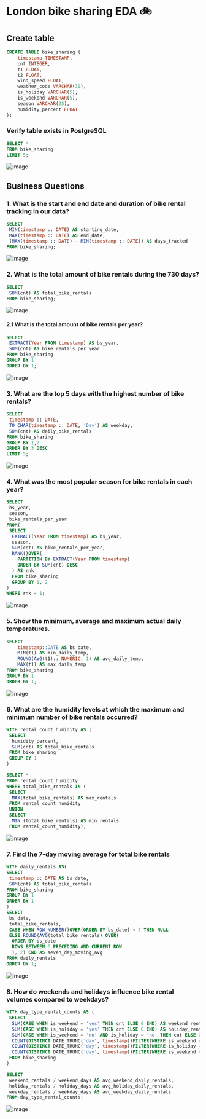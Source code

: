 # London bike sharing EDA 🚲

## Create table 
```sql
CREATE TABLE bike_sharing (
    timestamp TIMESTAMP,
    cnt INTEGER,
    t1 FLOAT,
    t2 FLOAT,
    wind_speed FLOAT,
    weather_code VARCHAR(30),
    is_holiday VARCHAR(5),
    is_weekend VARCHAR(5),
    season VARCHAR(25),
	humidity_percent FLOAT
);
```

### Verify table exists in PostgreSQL
```sql
SELECT * 
FROM bike_sharing
LIMIT 5;
```
![image](https://github.com/user-attachments/assets/5a300dfb-0714-424a-9e5b-871bcbfc1e52)

## Business Questions
### 1. What is the start and end date and duration of bike rental tracking in our data?
```sql
SELECT
 MIN(timestamp :: DATE) AS starting_date,
 MAX(timestamp :: DATE) AS end_date,
 (MAX(timestamp :: DATE) - MIN(timestamp :: DATE)) AS days_tracked
FROM bike_sharing;
```
![image](https://github.com/user-attachments/assets/bca1b66d-b791-4d46-a5ee-c708872aadf1)


### 2. What is the total amount of bike rentals during the 730 days?
```sql
SELECT
 SUM(cnt) AS total_bike_rentals
FROM bike_sharing;
```
![image](https://github.com/user-attachments/assets/edc78058-681b-45fb-88d2-2770dd12c6f7)


#### 2.1 What is the total amount of bike rentals per year?
```sql
SELECT
 EXTRACT(Year FROM timestamp) AS bs_year,
 SUM(cnt) AS bike_rentals_per_year
FROM bike_sharing
GROUP BY 1
ORDER BY 1;
```
![image](https://github.com/user-attachments/assets/32efa997-a734-4a62-bee2-ca7c67d253fa)


### 3. What are the top 5 days with the highest number of bike rentals?
```sql
SELECT
 timestamp :: DATE,
 TO_CHAR(timestamp :: DATE, 'Day') AS weekday,
 SUM(cnt) AS daily_bike_rentals
FROM bike_sharing
GROUP BY 1,2
ORDER BY 3 DESC
LIMIT 5;
```
![image](https://github.com/user-attachments/assets/41e599c5-22a1-479d-8339-a4e1e58f2ce5)


### 4. What was the most popular season for bike rentals in each year?
```sql
SELECT
 bs_year,
 season,
 bike_rentals_per_year
FROM(
 SELECT
  EXTRACT(Year FROM timestamp) AS bs_year,
  season,
  SUM(cnt) AS bike_rentals_per_year,
  RANK()OVER(
    PARTITION BY EXTRACT(Year FROM timestamp)
    ORDER BY SUM(cnt) DESC
  ) AS rnk
  FROM bike_sharing
  GROUP BY 1, 2
)
WHERE rnk = 1;
```
![image](https://github.com/user-attachments/assets/6b0377e7-6406-4eeb-98dd-dcf759fde30d)


### 5. Show the minimum, average and maximum actual daily temperatures.
```sql
SELECT
	timestamp::DATE AS bs_date,
	MIN(t1) AS min_daily_temp,
	ROUND(AVG(t1):: NUMERIC, 1) AS avg_daily_temp,
	MAX(t1) AS max_daily_temp
FROM bike_sharing
GROUP BY 1
ORDER BY 1;
```
![image](https://github.com/user-attachments/assets/e446d67a-86f2-4105-b206-326dc31b4797)


### 6. What are the humidity levels at which the maximum and minimum number of bike rentals occurred?
```sql
WITH rental_count_humidity AS (
 SELECT 
  humidity_percent,
  SUM(cnt) AS total_bike_rentals
 FROM bike_sharing
 GROUP BY 1
)

SELECT *
FROM rental_count_humidity
WHERE total_bike_rentals IN (
 SELECT 
  MAX(total_bike_rentals) AS max_rentals
 FROM rental_count_humidity
 UNION
 SELECT
  MIN (total_bike_rentals) AS min_rentals
 FROM rental_count_humidity);
```
![image](https://github.com/user-attachments/assets/94113559-72d0-4479-a1d5-e32472c01c01)


### 7. Find the 7-day moving average for total bike rentals
```sql
WITH daily_rentals AS(
SELECT
 timestamp :: DATE AS bs_date,
 SUM(cnt) AS total_bike_rentals
FROM bike_sharing
GROUP BY 1
ORDER BY 1
)
SELECT
 bs_date,
 total_bike_rentals,
 CASE WHEN ROW_NUMBER()OVER(ORDER BY bs_date) < 7 THEN NULL
 ELSE ROUND(AVG(total_bike_rentals) OVER(
  ORDER BY bs_date
  ROWS BETWEEN 6 PRECEDING AND CURRENT ROW
  ), 2) END AS seven_day_moving_avg
FROM daily_rentals
ORDER BY 1;
```
![image](https://github.com/user-attachments/assets/2b3e5221-2d03-4bc5-93ec-16dfdc884671)


### 8. How do weekends and holidays influence bike rental volumes compared to weekdays?
```sql
WITH day_type_rental_counts AS (
 SELECT 
  SUM(CASE WHEN is_weekend = 'yes' THEN cnt ELSE 0 END) AS weekend_rentals,
  SUM(CASE WHEN is_holiday = 'yes' THEN cnt ELSE 0 END) AS holiday_rentals,
  SUM(CASE WHEN is_weekend = 'no' AND is_holiday = 'no' THEN cnt ELSE 0 END) AS weekday_rentals,
  COUNT(DISTINCT DATE_TRUNC('day', timestamp))FILTER(WHERE is_weekend = 'yes') AS weekend_days,
  COUNT(DISTINCT DATE_TRUNC('day', timestamp))FILTER(WHERE is_holiday = 'yes') AS holiday_days,
  COUNT(DISTINCT DATE_TRUNC('day', timestamp))FILTER(WHERE is_weekend = 'no' AND is_holiday = 'no') AS weekday_days
 FROM bike_sharing
)

SELECT 
 weekend_rentals / weekend_days AS avg_weekend_daily_rentals,
 holiday_rentals / holiday_days AS avg_holiday_daily_rentals,
 weekday_rentals / weekday_days AS avg_weekday_daily_rentals
FROM day_type_rental_counts;
```
![image](https://github.com/user-attachments/assets/f9e689f7-1094-4b24-8281-a6c44b641ffc)

